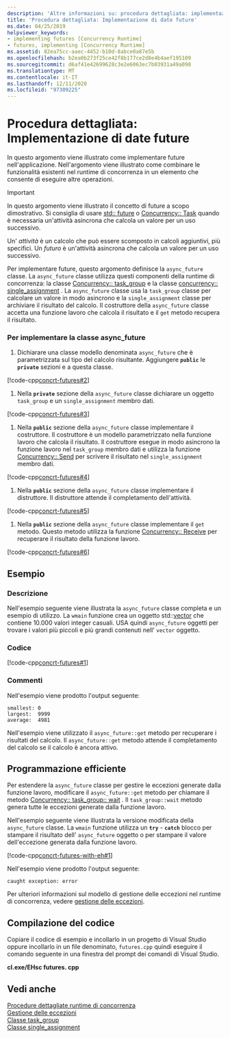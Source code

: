 ```yaml
---
description: 'Altre informazioni su: procedura dettagliata: implementazione di future'
title: 'Procedura dettagliata: Implementazione di date future'
ms.date: 04/25/2019
helpviewer_keywords:
- implementing futures [Concurrency Runtime]
- futures, implementing [Concurrency Runtime]
ms.assetid: 82ea75cc-aaec-4452-b10d-8abce0a87e5b
ms.openlocfilehash: b2ea0b273f25ce42f8b177ce2d8e4b4aef195109
ms.sourcegitcommit: d6af41e42699628c3e2e6063ec7b03931a49a098
ms.translationtype: MT
ms.contentlocale: it-IT
ms.lasthandoff: 12/11/2020
ms.locfileid: "97309225"
---
```

# <a name="walkthrough-implementing-futures"></a>Procedura dettagliata: Implementazione di date future

In questo argomento viene illustrato come implementare future nell'applicazione. Nell'argomento viene illustrato come combinare le funzionalità esistenti nel runtime di concorrenza in un elemento che consente di eseguire altre operazioni.

> [!IMPORTANT]
> In questo argomento viene illustrato il concetto di future a scopo dimostrativo. Si consiglia di usare [std:: future](../../standard-library/future-class.md) o [Concurrency:: Task](../../parallel/concrt/reference/task-class.md) quando è necessaria un'attività asincrona che calcola un valore per un uso successivo.

Un' *attività* è un calcolo che può essere scomposto in calcoli aggiuntivi, più specifici. Un *futuro* è un'attività asincrona che calcola un valore per un uso successivo.

Per implementare future, questo argomento definisce la `async_future` classe. La `async_future` classe utilizza questi componenti della runtime di concorrenza: la classe [Concurrency:: task_group](reference/task-group-class.md) e la classe [concurrency:: single_assignment](../../parallel/concrt/reference/single-assignment-class.md) . La `async_future` classe usa la `task_group` classe per calcolare un valore in modo asincrono e la `single_assignment` classe per archiviare il risultato del calcolo. Il costruttore della `async_future` classe accetta una funzione lavoro che calcola il risultato e il `get` metodo recupera il risultato.

### <a name="to-implement-the-async_future-class"></a>Per implementare la classe async_future

1. Dichiarare una classe modello denominata `async_future` che è parametrizzata sul tipo del calcolo risultante. Aggiungere **`public`** le **`private`** sezioni e a questa classe.

[!code-cpp[concrt-futures#2](../../parallel/concrt/codesnippet/cpp/walkthrough-implementing-futures_1.cpp)]

1. Nella **`private`** sezione della `async_future` classe dichiarare un oggetto `task_group` e un `single_assignment` membro dati.

[!code-cpp[concrt-futures#3](../../parallel/concrt/codesnippet/cpp/walkthrough-implementing-futures_2.cpp)]

1. Nella **`public`** sezione della `async_future` classe implementare il costruttore. Il costruttore è un modello parametrizzato nella funzione lavoro che calcola il risultato. Il costruttore esegue in modo asincrono la funzione lavoro nel `task_group` membro dati e utilizza la funzione [Concurrency:: Send](reference/concurrency-namespace-functions.md#send) per scrivere il risultato nel `single_assignment` membro dati.

[!code-cpp[concrt-futures#4](../../parallel/concrt/codesnippet/cpp/walkthrough-implementing-futures_3.cpp)]

1. Nella **`public`** sezione della `async_future` classe implementare il distruttore. Il distruttore attende il completamento dell'attività.

[!code-cpp[concrt-futures#5](../../parallel/concrt/codesnippet/cpp/walkthrough-implementing-futures_4.cpp)]

1. Nella **`public`** sezione della `async_future` classe implementare il `get` metodo. Questo metodo utilizza la funzione [Concurrency:: Receive](reference/concurrency-namespace-functions.md#receive) per recuperare il risultato della funzione lavoro.

[!code-cpp[concrt-futures#6](../../parallel/concrt/codesnippet/cpp/walkthrough-implementing-futures_5.cpp)]

## <a name="example"></a>Esempio

### <a name="description"></a>Descrizione

Nell'esempio seguente viene illustrata la `async_future` classe completa e un esempio di utilizzo. La `wmain` funzione crea un oggetto std::[vector](../../standard-library/vector-class.md) che contiene 10.000 valori integer casuali. USA quindi `async_future` oggetti per trovare i valori più piccoli e più grandi contenuti nell' `vector` oggetto.

### <a name="code"></a>Codice

[!code-cpp[concrt-futures#1](../../parallel/concrt/codesnippet/cpp/walkthrough-implementing-futures_6.cpp)]

### <a name="comments"></a>Commenti

Nell'esempio viene prodotto l'output seguente:

```Output
smallest: 0
largest:  9999
average:  4981
```

Nell'esempio viene utilizzato il `async_future::get` metodo per recuperare i risultati del calcolo. Il `async_future::get` metodo attende il completamento del calcolo se il calcolo è ancora attivo.

## <a name="robust-programming"></a>Programmazione efficiente

Per estendere la `async_future` classe per gestire le eccezioni generate dalla funzione lavoro, modificare il `async_future::get` metodo per chiamare il metodo [Concurrency:: task_group:: wait](reference/task-group-class.md#wait) . Il `task_group::wait` metodo genera tutte le eccezioni generate dalla funzione lavoro.

Nell'esempio seguente viene illustrata la versione modificata della `async_future` classe. La `wmain` funzione utilizza un **`try`** - **`catch`** blocco per stampare il risultato dell' `async_future` oggetto o per stampare il valore dell'eccezione generata dalla funzione lavoro.

[!code-cpp[concrt-futures-with-eh#1](../../parallel/concrt/codesnippet/cpp/walkthrough-implementing-futures_7.cpp)]

Nell'esempio viene prodotto l'output seguente:

```Output
caught exception: error
```

Per ulteriori informazioni sul modello di gestione delle eccezioni nel runtime di concorrenza, vedere [gestione delle eccezioni](../../parallel/concrt/exception-handling-in-the-concurrency-runtime.md).

## <a name="compiling-the-code"></a>Compilazione del codice

Copiare il codice di esempio e incollarlo in un progetto di Visual Studio oppure incollarlo in un file denominato, `futures.cpp` quindi eseguire il comando seguente in una finestra del prompt dei comandi di Visual Studio.

**cl.exe/EHsc futures. cpp**

## <a name="see-also"></a>Vedi anche

[Procedure dettagliate runtime di concorrenza](../../parallel/concrt/concurrency-runtime-walkthroughs.md)<br/>
[Gestione delle eccezioni](../../parallel/concrt/exception-handling-in-the-concurrency-runtime.md)<br/>
[Classe task_group](reference/task-group-class.md)<br/>
[Classe single_assignment](../../parallel/concrt/reference/single-assignment-class.md)
